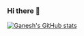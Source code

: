 ### Hi there 👋

<!--
**ganeshkumar269/ganeshkumar269** is a ✨ _special_ ✨ repository because its `README.md` (this file) appears on your GitHub profile.

Here are some ideas to get you started:

- 🔭 I’m currently working on ...
- 🌱 I’m currently learning ...
- 👯 I’m looking to collaborate on ...
- 🤔 I’m looking for help with ...
- 💬 Ask me about ...
- 📫 How to reach me: ...
- 😄 Pronouns: ...
- ⚡ Fun fact: ...
-->

[![Ganesh's GitHub stats](https://github-readme-stats.vercel.app/api?username=ganeshkumar269)](https://github.com/anuraghazra/github-readme-stats)
